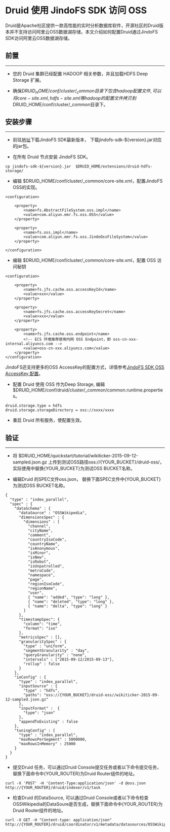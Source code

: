 # Druid 使用 JindoFS SDK 访问 OSS

Druid是Apache社区提供一款高性能的实时分析数据库软件，开源社区的Druid版本并不支持访问阿里云OSS数据湖存储，本文介绍如何配置Druid通过JindoFS SDK访问阿里云OSS数据湖存储。
## 前置

---
* 您的 Druid 集群已经配置 HADOOP 相关参数，并且加载HDFS Deep Storage 扩展。

* 确保$DRUID_HOME/conf/cluster/_common目录下包含hadoop配置文件, 可以将core-site.xml, hdfs-site.xml等hadoop的配置文件拷贝到$DRUID_HOME/conf/cluster/_common目录下。

## 安装步骤
---

* 前往[地址](jindofs_sdk_download.md)下载JindoFS SDK最新版本， 下载jindofs-sdk-${version}.jar对应的jar包。

* 在所有 Druid 节点安装 JindoFS SDK。

````
cp jindofs-sdk-${version}.jar  $DRUID_HOME/extensions/druid-hdfs-storage/
````

* 编辑 $DRUID_HOME/conf/cluster/_common/core-site.xml，配置JindoFS OSS的实现。

````
<configuration>

    <property>
        <name>fs.AbstractFileSystem.oss.impl</name>
        <value>com.aliyun.emr.fs.oss.OSS</value>
    </property>

    <property>
        <name>fs.oss.impl</name>
        <value>com.aliyun.emr.fs.oss.JindoOssFileSystem</value>
    </property>

</configuration>

````

* 编辑 $DRUID_HOME/conf/cluster/_common/core-site.xml，配置 OSS 访问秘钥

````
<configuration>

    <property>
        <name>fs.jfs.cache.oss.accessKeyId</name>
        <value>xxx</value>
    </property>

    <property>
        <name>fs.jfs.cache.oss.accessKeySecret</name>
        <value>xxx</value>
    </property>

    <property>
        <name>fs.jfs.cache.oss.endpoint</name>
        <!-- ECS 环境推荐使用内网 OSS Endpoint，即 oss-cn-xxx-internal.aliyuncs.com -->
        <value>oss-cn-xxx.aliyuncs.com</value>
    </property>
</configuration>

````
JindoFS还支持更多的OSS AccessKey的配置方式，详情参考[JindoFS SDK OSS AccessKey 配置](./jindosdk_credential_provider.md)。<br />

* 配置 Druid 使用 OSS 作为Deep Storage, 编辑 $DRUID_HOME/conf/druid/cluster/_common/common.runtime.properties。

````
druid.storage.type = hdfs
druid.storage.storageDirectory = oss://xxxx/xxxx
````

* 重启 Druid 所有服务，使配置生效。

## 验证
---

* 将 $DRUID_HOME/quickstart/tutorial/wikiticker-2015-09-12-sampled.json.gz 上传到测试OSS路径oss://{YOUR_BUCKET}/druid-oss/， 实际使用中替换{YOUR_BUCKET}为测试OSS BUCKET名称。

* 编辑Druid 的SPEC文件oss.json， 替换下面SPEC文件中{YOUR_BUCKET}为测试OSS BUCKET名称。

````
{
  "type" : "index_parallel",
  "spec" : {
    "dataSchema" : {
      "dataSource" : "OSSWikipedia",
      "dimensionsSpec" : {
        "dimensions" : [
          "channel",
          "cityName",
          "comment",
          "countryIsoCode",
          "countryName",
          "isAnonymous",
          "isMinor",
          "isNew",
          "isRobot",
          "isUnpatrolled",
          "metroCode",
          "namespace",
          "page",
          "regionIsoCode",
          "regionName",
          "user",
          { "name": "added", "type": "long" },
          { "name": "deleted", "type": "long" },
          { "name": "delta", "type": "long" }
        ]
      },
      "timestampSpec": {
        "column": "time",
        "format": "iso"
      },
      "metricsSpec" : [],
      "granularitySpec" : {
        "type" : "uniform",
        "segmentGranularity" : "day",
        "queryGranularity" : "none",
        "intervals" : ["2015-09-12/2015-09-13"],
        "rollup" : false
      }
    },
    "ioConfig" : {
      "type" : "index_parallel",
      "inputSource" : {
        "type" : "hdfs",
        "paths": "oss://{YOUR_BUCKET}/druid-oss//wikiticker-2015-09-12-sampled.json.gz"
      },
      "inputFormat" :  {
        "type": "json"
      },
      "appendToExisting" : false
    },
    "tuningConfig" : {
      "type" : "index_parallel",
      "maxRowsPerSegment" : 5000000,
      "maxRowsInMemory" : 25000
    }
  }
}
````

* 提交Druid 任务，可以通过Druid Console提交任务或者以下命令提交任务， 替换下面命令中{YOUR_ROUTER}为Druid Router组件的地址。

````
curl -X 'POST' -H 'Content-Type:application/json' -d @oss.json http://{YOUR_ROUTER}/druid/indexer/v1/task
````

* 检查Druid 的DataSource, 可以通过Druid Console或者以下命令检查OSSWikipedia的DataSoure是否生成，替换下面命令中{YOUR_ROUTER}为Druid Router组件的地址。

````
curl -X GET -H "Content-type: application/json" http://{YOUR_ROUTER}/druid/coordinator/v1/metadata/datasources/OSSWikipedia
````
